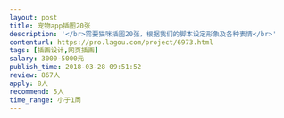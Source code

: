 ```yaml
---                
layout: post       
title: 宠物app插图20张           
description: '</br>需要猫咪插图20张，根据我们的脚本设定形象及各种表情</br>'     
contenturl: https://pro.lagou.com/project/6973.html      
tags: [插画设计,网页插画]            
salary: 3000-5000元          
publish_time: 2018-03-28 09:51:52         
review: 867人                   
apply: 8人                   
recommend: 5人                   
time_range: 小于1周              
---                 
```

